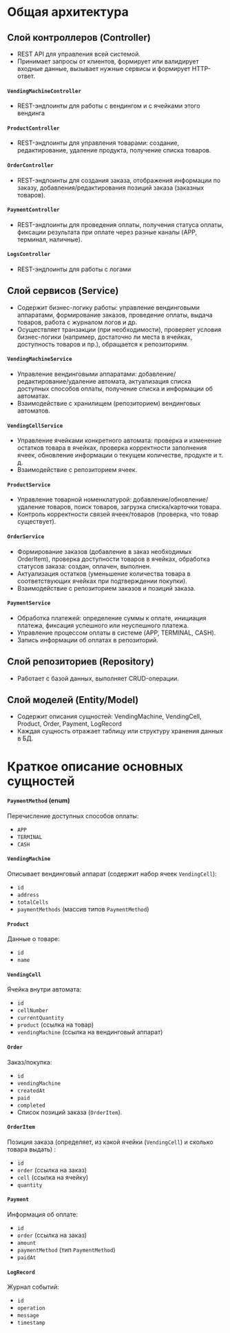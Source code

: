 # Общая архитектура

## Слой контроллеров (Controller)

- REST API для управления всей системой.
- Принимает запросы от клиентов, формирует или валидирует входные данные, вызывает нужные сервисы и формирует HTTP-ответ.

#### `VendingMachineController`
- REST-эндпоинты для работы с вендингом и с ячейками этого вендинга

#### `ProductController`
- REST-эндпоинты для управления товарами: создание, редактирование, удаление продукта, получение списка товаров.

#### `OrderController`
- REST-эндпоинты для создания заказа, отображения информации по заказу, добавления/редактирования позиций заказа (заказных товаров).

#### `PaymentController`
- REST-эндпоинты для проведения оплаты, получения статуса оплаты, фиксации результата при оплате через разные каналы (APP, терминал, наличные).

#### `LogsController`
- REST-эндпоинты для работы с логами

## Слой сервисов (Service)

- Содержит бизнес-логику работы: управление вендинговыми аппаратами, формирование заказов, проведение оплаты, выдача товаров, работа с журналом логов и др.
- Осуществляет транзакции (при необходимости), проверяет условия бизнес-логики (например, достаточно ли места в ячейках, доступность товаров и пр.), обращается к репозиториям.

#### `VendingMachineService`
- Управление вендинговыми аппаратами: добавление/редактирование/удаление автомата, актуализация списка доступных способов оплаты, получение списка и информации об автоматах.
- Взаимодействие с хранилищем (репозиторием) вендинговых автоматов.

#### `VendingCellService`
- Управление ячейками конкретного автомата: проверка и изменение остатков товара в ячейках, проверка корректности заполнения ячеек, обновление информации о текущем количестве, продукте и т. д.
- Взаимодействие с репозиторием ячеек.

#### `ProductService`
- Управление товарной номенклатурой: добавление/обновление/удаление товаров, поиск товаров, загрузка списка/карточки товара.
- Контроль корректности связей ячеек/товаров (проверка, что товар существует).

#### `OrderService`
- Формирование заказов (добавление в заказ необходимых OrderItem), проверка доступности товаров в ячейках, обработка статусов заказа: создан, оплачен, выполнен.
- Актуализация остатков (уменьшение количества товара в соответствующих ячейках при подтверждении покупки).
- Взаимодействие с репозиторием заказов и позиций заказа.

#### `PaymentService`
- Обработка платежей: определение суммы к оплате, инициация платежа, фиксация успешного или неуспешного платежа.
- Управление процессом оплаты в системе (APP, TERMINAL, CASH).
- Запись информации об оплатах в репозиторий.

## Слой репозиториев (Repository)

- Работает с базой данных, выполняет CRUD-операции.

## Слой моделей (Entity/Model)

- Содержит описания сущностей: VendingMachine, VendingCell, Product, Order, Payment, LogRecord
- Каждая сущность отражает таблицу или структуру хранения данных в БД.

# Краткое описание основных сущностей

#### `PaymentMethod` (enum)
Перечисление доступных способов оплаты:
- `APP`
- `TERMINAL`
- `CASH`

#### `VendingMachine`
Описывает вендинговый аппарат (cодержит набор ячеек `VendingCell`):
- `id`
- `address`
- `totalCells`
- `paymentMethods` (массив типов `PaymentMethod`)

#### `Product`
Данные о товаре:
- `id`
- `name`

#### `VendingCell`
Ячейка внутри автомата:
- `id`
- `cellNumber`
- `currentQuantity`
- `product` (ссылка на товар)
- `vendingMachine` (ссылка на вендинговый аппарат)

#### `Order`
Заказ/покупка:
- `id`
- `vendingMachine`
- `createdAt`
- `paid`
- `completed`
- Список позиций заказа (`OrderItem`).

#### `OrderItem`
Позиция заказа (определяет, из какой ячейки (`VendingCell`) и сколько товара выдать) :
- `id`
- `order` (ссылка на заказ)
- `cell` (ссылка на ячейку)
- `quantity`

#### `Payment`
Информация об оплате:
- `id`
- `order` (ссылка на заказ)
- `amount`
- `paymentMethod` (тип `PaymentMethod`)
- `paidAt`

#### `LogRecord`
Журнал событий:
- `id`
- `operation`
- `message`
- `timestamp`
